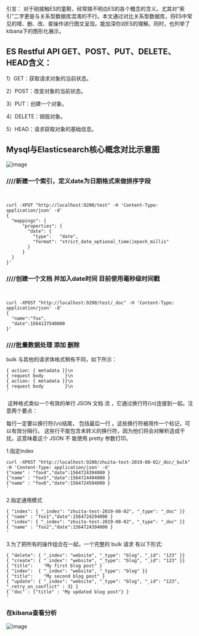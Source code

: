 引言：
对于刚接触ES的童鞋，经常搞不明白ES的各个概念的含义。尤其对“索引”二字更是与关系型数据库混淆的不行。本文通过对比关系型数据库，将ES中常见的增、删、改、查操作进行图文呈现。能加深你对ES的理解。同时，也列举了kibana下的图形化展示。

## ES Restful API GET、POST、PUT、DELETE、HEAD含义： 

1）GET：获取请求对象的当前状态。 

2）POST：改变对象的当前状态。 

3）PUT：创建一个对象。 

4）DELETE：销毁对象。 

5）HEAD：请求获取对象的基础信息。

## Mysql与Elasticsearch核心概念对比示意图

![image](https://img-blog.csdnimg.cn/20190730100818355.png?x-oss-process=image/watermark,type_ZmFuZ3poZW5naGVpdGk,shadow_10,text_aHR0cHM6Ly9ibG9nLmNzZG4ubmV0L3FxXzM1MzQ5MTE0,size_16,color_FFFFFF,t_70)

### ////新建一个索引，定义date为日期格式来做排序字段
 
```
curl -XPUT "http://localhost:9200/test" -H 'Content-Type: application/json' -d'
{
  "mappings": {
      "properties": {
        "date": {
          "type":   "date",
          "format": "strict_date_optional_time||epoch_millis"
        }
      }
  }
}'
```

### ////创建一个文档 并加入date时间 目前使用毫秒级时间戳
 
```
curl -XPOST "http://localhost:9200/test/_doc" -H 'Content-Type: application/json' -d'
{
  "name":"fox",
  "date":1564137540000
}'
```

### ////批量数据处理 添加 删除
bulk 与其他的请求体格式稍有不同，如下所示：
```
{ action: { metadata }}\n
{ request body        }\n
{ action: { metadata }}\n
{ request body        }\n
'
```
 这种格式类似一个有效的单行 JSON 文档 流 ，它通过换行符(\n)连接到一起。注意两个要点：

每行一定要以换行符(\n)结尾， 包括最后一行 。这些换行符被用作一个标记，可以有效分隔行。
这些行不能包含未转义的换行符，因为他们将会对解析造成干扰。这意味着这个 JSON 不 能使用 pretty 参数打印。

1.指定index
```
curl -XPOST "http://localhost:9200/zhuita-test-2019-08-02/_doc/_bulk" -H 'Content-Type: application/json' -d'
{"name" : "fox4","date":1564724394000 }
{"name" : "fox5","date":1564724494000 }
{"name" : "fox6","date":1564724594000 }
'
```
2.指定通用模式 
```curl -XPOST "/_bulk" -H 'Content-Type: application/json' -d'
{ "index": { "_index": "zhuita-test-2019-08-02", "_type": "_doc" }}
{ "name" : "fox1","date":1564724294000 } 
{ "index": { "_index": "zhuita-test-2019-08-02", "_type": "_doc" }}
{ "name" : "fox2","date":1564724394000 } 
'
```
3.为了把所有的操作组合在一起，一个完整的 bulk 请求 有以下形式:
```curl -XPOST "/_bulk" -H 'Content-Type: application/json' -d'
{ "delete": { "_index": "website", "_type": "blog", "_id": "123" }} 
{ "create": { "_index": "website", "_type": "blog", "_id": "123" }}
{ "title":    "My first blog post" }
{ "index":  { "_index": "website", "_type": "blog" }}
{ "title":    "My second blog post" }
{ "update": { "_index": "website", "_type": "blog", "_id": "123", "_retry_on_conflict" : 3} }
{ "doc" : {"title" : "My updated blog post"} } 
'
```

### 在kibana查看分析
![image](https://img-blog.csdnimg.cn/20190730102745977.png?x-oss-process=image/watermark,type_ZmFuZ3poZW5naGVpdGk,shadow_10,text_aHR0cHM6Ly9ibG9nLmNzZG4ubmV0L3FxXzM1MzQ5MTE0,size_16,color_FFFFFF,t_70)
